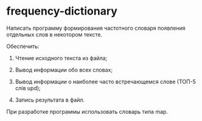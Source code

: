 # frequency-dictionary
Написать программу формирования частотного словаря появления отдельных слов в некотором тексте.

Обеспечить:
1. Чтение исходного текста из файла;

2. Вывод информации обо всех словах;

3. Вывод информации о наиболее часто встречающемся
слове (ТОП-5 слів upd);

4. Запись результата в файл.

При разработке программы использовать словарь типа map.
